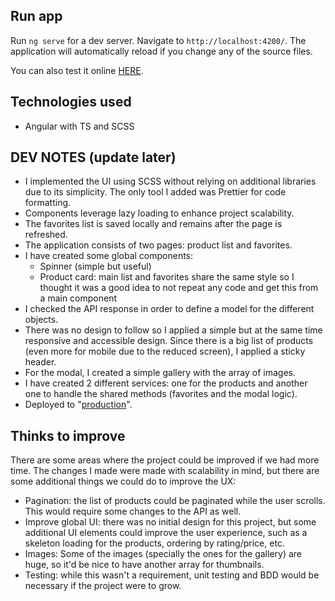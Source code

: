 ## Run app

Run `ng serve` for a dev server. Navigate to `http://localhost:4200/`. The application will automatically reload if you change any of the source files.

You can also test it online [HERE](https://angular-products.netlify.app).

## Technologies used

- Angular with TS and SCSS

## DEV NOTES (update later)

- I implemented the UI using SCSS without relying on additional libraries due to its simplicity. The only tool I added was Prettier for code formatting.
- Components leverage lazy loading to enhance project scalability.
- The favorites list is saved locally and remains after the page is refreshed.
- The application consists of two pages: product list and favorites.
- I have created some global components:
  - Spinner (simple but useful)
  - Product card: main list and favorites share the same style so I thought it was a good idea to not repeat any code and get this from a main component
- I checked the API response in order to define a model for the different objects.
- There was no design to follow so I applied a simple but at the same time responsive and accessible design. Since there is a big list of products (even more for mobile due to the reduced screen), I applied a sticky header.
- For the modal, I created a simple gallery with the array of images.
- I have created 2 different services: one for the products and another one to handle the shared methods (favorites and the modal logic).
- Deployed to "[production](https://angular-products.netlify.app)".

## Thinks to improve

There are some areas where the project could be improved if we had more time. The changes I made were made with scalability in mind, but there are some additional things we could do to improve the UX:

- Pagination: the list of products could be paginated while the user scrolls. This would require some changes to the API as well.
- Improve global UI: there was no initial design for this project, but some additional UI elements could improve the user experience, such as a skeleton loading for the products, ordering by rating/price, etc.
- Images: Some of the images (specially the ones for the gallery) are huge, so it'd be nice to have another array for thumbnails.
- Testing: while this wasn't a requirement, unit testing and BDD would be necessary if the project were to grow.

